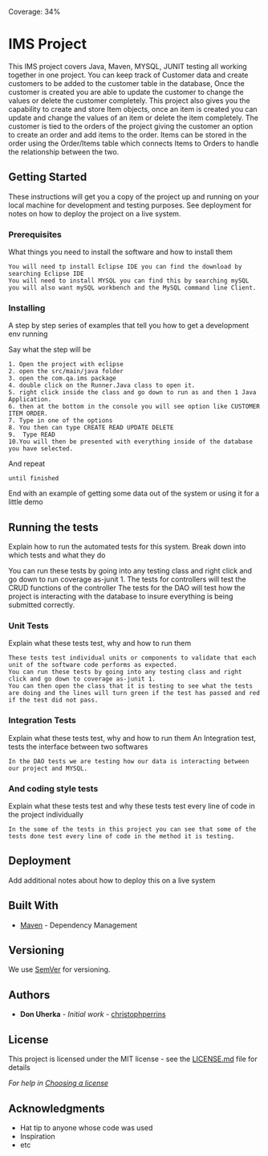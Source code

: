 Coverage: 34%
# IMS Project

This IMS project covers Java, Maven, MYSQL, JUNIT testing all working together in one project. You can keep track of Customer data and create customers to be added to the customer table in the database, Once the customer is created you are able to update the customer to change the values or delete the customer completely. This project also gives you the capability to create and store Item objects, once an item is created you can update and change the values of an item or delete the item completely. The customer is tied to the orders of the project giving the customer an option to create an order and add items to the order. Items can be stored in the order using the Order/Items table which connects Items to Orders to handle the relationship between the two.

## Getting Started

These instructions will get you a copy of the project up and running on your local machine for development and testing purposes. See deployment for notes on how to deploy the project on a live system.

### Prerequisites

What things you need to install the software and how to install them

```
You will need tp install Eclipse IDE you can find the download by searching Eclipse IDE
You will need to install MYSQL you can find this by searching mySQL you will also want mySQL workbench and the MySQL command line Client.
```

### Installing

A step by step series of examples that tell you how to get a development env running

Say what the step will be

```
1. Open the project with eclipse
2. open the src/main/java folder
3. open the com.qa.ims package
4. double click on the Runner.Java class to open it.
5. right click inside the class and go down to run as and then 1 Java Application.
6. then at the bottom in the console you will see option like CUSTOMER ITEM ORDER.
7. Type in one of the options 
8. You then can type CREATE READ UPDATE DELETE 
9.  Type READ
10.You will then be presented with everything inside of the database you have selected.
```

And repeat

```
until finished
```

End with an example of getting some data out of the system or using it for a little demo

## Running the tests

Explain how to run the automated tests for this system. Break down into which tests and what they do

You can run these tests by going into any testing class and right click and go down to run coverage as-junit 1. 
The tests for controllers will test the CRUD functions of the controller 
The tests for the DAO will test how the project is interacting with the database to insure everything is being submitted correctly.

### Unit Tests 

Explain what these tests test, why and how to run them

```
These tests test individual units or components to validate that each unit of the software code performs as expected.
You can run these tests by going into any testing class and right click and go down to coverage as-junit 1. 
You can then open the class that it is testing to see what the tests are doing and the lines will turn green if the test has passed and red if the test did not pass.

```

### Integration Tests 
Explain what these tests test, why and how to run them
An Integration test, tests the interface between two softwares 
```
In the DAO tests we are testing how our data is interacting between our project and MYSQL.
```

### And coding style tests

Explain what these tests test and why
these tests test every line of code in the project individually
```
In the some of the tests in this project you can see that some of the tests done test every line of code in the method it is testing.
```

## Deployment

Add additional notes about how to deploy this on a live system

## Built With

* [Maven](https://maven.apache.org/) - Dependency Management

## Versioning

We use [SemVer](http://semver.org/) for versioning.

## Authors

* **Don Uherka** - *Initial work* - [christophperrins](https://github.com/christophperrins)

## License

This project is licensed under the MIT license - see the [LICENSE.md](LICENSE.md) file for details 

*For help in [Choosing a license](https://choosealicense.com/)*

## Acknowledgments

* Hat tip to anyone whose code was used
* Inspiration
* etc
